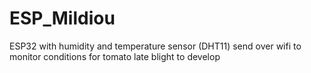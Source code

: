 # ESP_Mildiou
ESP32 with humidity and temperature sensor (DHT11) send over wifi to monitor conditions for tomato late blight to develop

